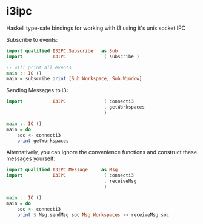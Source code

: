 # i3ipc

Haskell type-safe bindings for working with i3 using it's unix socket IPC

Subscribe to events:

```haskell
import qualified I3IPC.Subscribe   as Sub
import           I3IPC              ( subscribe )

-- will print all events
main :: IO ()
main = subscribe print [Sub.Workspace, Sub.Window]
```

Sending Messages to i3:

```haskell
import           I3IPC              ( connecti3
                                    , getWorkspaces
                                    )

main :: IO ()
main = do
    soc <- connecti3
    print getWorkspaces
```

Alternatively, you can ignore the convenience functions and construct these messages yourself:

```haskell
import qualified I3IPC.Message     as Msg
import           I3IPC              ( connecti3
                                    , receiveMsg
                                    )

main :: IO ()
main = do
    soc <- connecti3
    print $ Msg.sendMsg soc Msg.Workspaces >> receiveMsg soc
```
